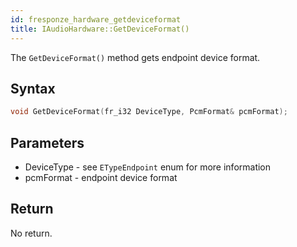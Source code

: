 ```yaml
---
id: fresponze_hardware_getdeviceformat
title: IAudioHardware::GetDeviceFormat()
---
```


The `GetDeviceFormat()` method gets endpoint device format.

## Syntax 
```cpp
void GetDeviceFormat(fr_i32 DeviceType, PcmFormat& pcmFormat);
```

## Parameters
* DeviceType - see `ETypeEndpoint` enum for more information
* pcmFormat - endpoint device format

## Return
No return.

